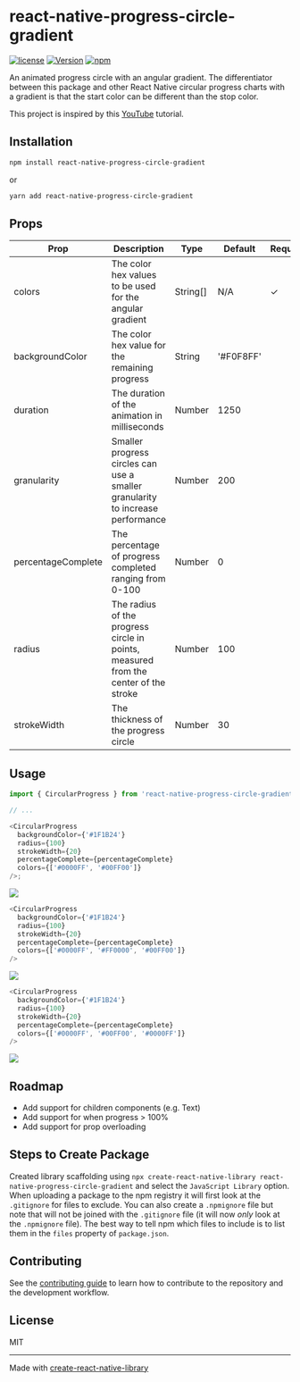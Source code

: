 # react-native-progress-circle-gradient

[![license](https://img.shields.io/github/license/mashape/apistatus.svg)]()
[![Version](https://img.shields.io/npm/v/react-native-progress-circle-gradient.svg)](https://www.npmjs.com/package/react-native-progress-circle-gradient)
[![npm](https://img.shields.io/npm/dt/react-native-progress-circle-gradient.svg)](https://www.npmjs.com/package/react-native-progress-circle-gradient)

An animated progress circle with an angular gradient. The differentiator between this package and other React Native circular progress charts with a gradient is that the start color can be different than the stop color.

This project is inspired by this [YouTube](https://www.youtube.com/watch?v=7SCzL-XnfUU) tutorial.

## Installation

```sh
npm install react-native-progress-circle-gradient
```

or

```sh
yarn add react-native-progress-circle-gradient
```

## Props

| Prop               | Description                                                                         | Type     | Default   | Required |
| ------------------ | ----------------------------------------------------------------------------------- | -------- | --------- | -------- |
| colors             | The color hex values to be used for the angular gradient                            | String[] | N/A       | ✓        |
| backgroundColor    | The color hex value for the remaining progress                                      | String   | '#F0F8FF' |          |
| duration           | The duration of the animation in milliseconds                                       | Number   | 1250      |          |
| granularity        | Smaller progress circles can use a smaller granularity to increase performance      | Number   | 200       |          |
| percentageComplete | The percentage of progress completed ranging from 0-100                             | Number   | 0         |          |
| radius             | The radius of the progress circle in points, measured from the center of the stroke | Number   | 100       |          |
| strokeWidth        | The thickness of the progress circle                                                | Number   | 30        |          |

## Usage

```js
import { CircularProgress } from 'react-native-progress-circle-gradient';

// ...

<CircularProgress
  backgroundColor={'#1F1B24'}
  radius={100}
  strokeWidth={20}
  percentageComplete={percentageComplete}
  colors={['#0000FF', '#00FF00']}
/>;
```

![](https://github.com/derekrsargent/react-native-progress-circle-gradient/blob/main/example/assets/example1.gif)

```js
<CircularProgress
  backgroundColor={'#1F1B24'}
  radius={100}
  strokeWidth={20}
  percentageComplete={percentageComplete}
  colors={['#0000FF', '#FF0000', '#00FF00']}
/>
```

![](https://github.com/derekrsargent/react-native-progress-circle-gradient/blob/main/example/assets/example2.gif)

```js
<CircularProgress
  backgroundColor={'#1F1B24'}
  radius={100}
  strokeWidth={20}
  percentageComplete={percentageComplete}
  colors={['#0000FF', '#00FF00', '#0000FF']}
/>
```

![](https://github.com/derekrsargent/react-native-progress-circle-gradient/blob/main/example/assets/example3.gif)

## Roadmap

- Add support for children components (e.g. Text)
- Add support for when progress > 100%
- Add support for prop overloading

## Steps to Create Package

Created library scaffolding using `npx create-react-native-library react-native-progress-circle-gradient` and select the `JavaScript Library` option. When uploading a package to the npm registry it will first look at the `.gitignore` for files to exclude. You can also create a `.npmignore` file but note that will not be joined with the `.gitignore` file (it will now _only_ look at the `.npmignore` file). The best way to tell npm which files to include is to list them in the `files` property of `package.json`.

## Contributing

See the [contributing guide](CONTRIBUTING.md) to learn how to contribute to the repository and the development workflow.

## License

MIT

---

Made with [create-react-native-library](https://github.com/callstack/react-native-builder-bob)

